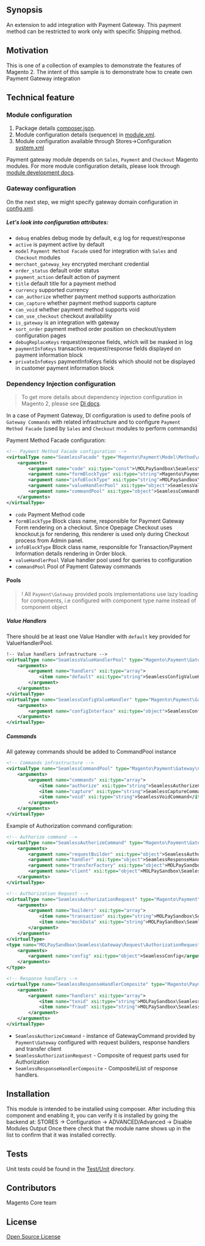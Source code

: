 ## Synopsis
An extension to add integration with Payment Gateway.
This payment method can be restricted to work only with specific Shipping method.

## Motivation
This is one of a collection of examples to demonstrate the features of Magento 2.  The intent of this sample is to demonstrate how to create own Payment Gateway integration

## Technical feature

### Module configuration
1. Package details [composer.json](composer.json).
2. Module configuration details (sequence) in [module.xml](etc/module.xml).
3. Module configuration available through Stores->Configuration [system.xml](etc/adminhtml/system.xml)

Payment gateway module depends on `Sales`, `Payment` and `Checkout` Magento modules.
For more module configuration details, please look through [module development docs](http://devdocs.magento.com/guides/v2.0/extension-dev-guide/module-load-order.html).

### Gateway configuration
On the next step, we might specify gateway domain configuration in [config.xml](etc/config.xml).

##### Let's look into configuration attributes:
 * <code>debug</code> enables debug mode by default, e.g log for request/response
 * <code>active</code> is payment active by default
 * <code>model</code> `Payment Method Facade` used for integration with `Sales` and `Checkout` modules
 * <code>merchant_gateway_key</code> encrypted merchant credential
 * <code>order_status</code> default order status
 * <code>payment_action</code> default action of payment
 * <code>title</code> default title for a payment method
 * <code>currency</code> supported currency
 * <code>can_authorize</code> whether payment method supports authorization
 * <code>can_capture</code> whether payment method supports capture
 * <code>can_void</code> whether payment method supports void
 * <code>can_use_checkout</code> checkout availability
 * <code>is_gateway</code> is an integration with gateway
 * <code>sort_order</code> payment method order position on checkout/system configuration pages
 * <code>debugReplaceKeys</code> request/response fields, which will be masked in log
 * <code>paymentInfoKeys</code> transaction request/response fields displayed on payment information block
 * <code>privateInfoKeys</code> paymentInfoKeys fields which should not be displayed in customer payment information block

### Dependency Injection configuration
> To get more details about dependency injection configuration in Magento 2, please see [DI docs](http://devdocs.magento.com/guides/v2.0/extension-dev-guide/depend-inj.html).

In a case of Payment Gateway, DI configuration is used to define pools of `Gateway Commands` with related infrastructure and to configure `Payment Method Facade` (used by `Sales` and `Checkout` modules to perform commands)

Payment Method Facade configuration:
```xml
<!-- Payment Method Facade configuration -->
<virtualType name="SeamlessFacade" type="Magento\Payment\Model\Method\Adapter">
    <arguments>
        <argument name="code" xsi:type="const">\MOLPaySandbox\Seamless\Model\Ui\ConfigProvider::CODE</argument>
        <argument name="formBlockType" xsi:type="string">Magento\Payment\Block\Form</argument>
        <argument name="infoBlockType" xsi:type="string">MOLPaySandbox\Seamless\Block\Info</argument>
        <argument name="valueHandlerPool" xsi:type="object">SeamlessValueHandlerPool</argument>
        <argument name="commandPool" xsi:type="object">SeamlessCommandPool</argument>
    </arguments>
</virtualType>
```
 * <code>code</code> Payment Method code
 * <code>formBlockType</code> Block class name, responsible for Payment Gateway Form rendering on a checkout.
  Since Opepage Checkout uses knockout.js for rendering, this renderer is used only during Checkout process from Admin panel.
 * <code>infoBlockType</code> Block class name, responsible for Transaction/Payment Information details rendering in Order block.
 * <code>valueHandlerPool</code> Value handler pool used for queries to configuration
 * <code>commandPool</code> Pool of Payment Gateway commands


#### Pools
> ! All `Payment\Gateway` provided pools implementations use lazy loading for components, i.e configured with component type name instead of component object

##### Value Handlers
There should be at least one Value Handler with `default` key provided for ValueHandlerPool.

```xml
!-- Value handlers infrastructure -->
<virtualType name="SeamlessValueHandlerPool" type="Magento\Payment\Gateway\Config\ValueHandlerPool">
    <arguments>
        <argument name="handlers" xsi:type="array">
            <item name="default" xsi:type="string">SeamlessConfigValueHandler</item>
        </argument>
    </arguments>
</virtualType>
<virtualType name="SeamlessConfigValueHandler" type="Magento\Payment\Gateway\Config\ConfigValueHandler">
    <arguments>
        <argument name="configInterface" xsi:type="object">SeamlessConfig</argument>
    </arguments>
</virtualType>
```

##### Commands
All gateway commands should be added to CommandPool instance
```xml
<!-- Commands infrastructure -->
<virtualType name="SeamlessCommandPool" type="Magento\Payment\Gateway\Command\CommandPool">
    <arguments>
        <argument name="commands" xsi:type="array">
            <item name="authorize" xsi:type="string">SeamlessAuthorizeCommand</item>
            <item name="capture" xsi:type="string">SeamlessCaptureCommand</item>
            <item name="void" xsi:type="string">SeamlessVoidCommand</item>
        </argument>
    </arguments>
</virtualType>
```

Example of Authorization command configuration:
```xml
<!-- Authorize command -->
<virtualType name="SeamlessAuthorizeCommand" type="Magento\Payment\Gateway\Command\GatewayCommand">
    <arguments>
        <argument name="requestBuilder" xsi:type="object">SeamlessAuthorizationRequest</argument>
        <argument name="handler" xsi:type="object">SeamlessResponseHandlerComposite</argument>
        <argument name="transferFactory" xsi:type="object">MOLPaySandbox\Seamless\Gateway\Http\TransferFactory</argument>
        <argument name="client" xsi:type="object">MOLPaySandbox\Seamless\Gateway\Http\Client\ClientMock</argument>
    </arguments>
</virtualType>

<!-- Authorization Request -->
<virtualType name="SeamlessAuthorizationRequest" type="Magento\Payment\Gateway\Request\BuilderComposite">
    <arguments>
        <argument name="builders" xsi:type="array">
            <item name="transaction" xsi:type="string">MOLPaySandbox\Seamless\Gateway\Request\AuthorizationRequest</item>
            <item name="mockData" xsi:type="string">MOLPaySandbox\Seamless\Gateway\Request\MockDataRequest</item>
        </argument>
    </arguments>
</virtualType>
<type name="MOLPaySandbox\Seamless\Gateway\Request\AuthorizationRequest">
    <arguments>
        <argument name="config" xsi:type="object">SeamlessConfig</argument>
    </arguments>
</type>

<!-- Response handlers -->
<virtualType name="SeamlessResponseHandlerComposite" type="Magento\Payment\Gateway\Response\HandlerChain">
    <arguments>
        <argument name="handlers" xsi:type="array">
            <item name="txnid" xsi:type="string">MOLPaySandbox\Seamless\Gateway\Response\TxnIdHandler</item>
            <item name="fraud" xsi:type="string">MOLPaySandbox\Seamless\Gateway\Response\FraudHandler</item>
        </argument>
    </arguments>
</virtualType>
```
* `SeamlessAuthorizeCommand` - instance of GatewayCommand provided by `Payment\Gateway` configured with request builders, response handlers and transfer client
* `SeamlessAuthorizationRequest` - Composite of request parts used for Authorization
* `SeamlessResponseHandlerComposite` - Composite\List of response handlers.

## Installation
This module is intended to be installed using composer.  After including this component and enabling it, you can verify it is installed by going the backend at:
STORES -> Configuration -> ADVANCED/Advanced ->  Disable Modules Output
Once there check that the module name shows up in the list to confirm that it was installed correctly.

## Tests
Unit tests could be found in the [Test/Unit](Test/Unit) directory.

## Contributors
Magento Core team

## License
[Open Source License](LICENSE.txt)